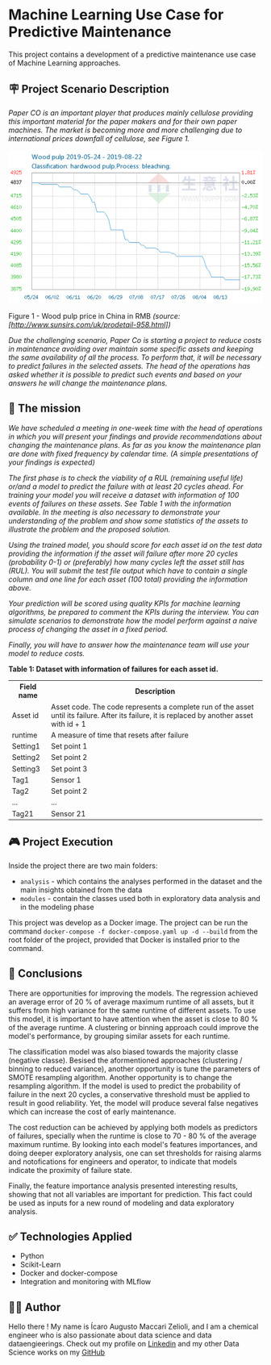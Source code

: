 # Machine Learning Use Case for Predictive Maintenance

This project contains a development of a predictive maintenance use case of Machine Learning approaches.

## 🪧 **Project Scenario Description**

*Paper CO is an important player that produces mainly cellulose providing this important material for the paper makers and for their own paper machines. The market is becoming more and more challenging due to international prices downfall of cellulose, see Figure 1.*

<img src="./img/wood_pulp.png">

Figure 1 - Wood pulp price in China in RMB *(source: [http://www.sunsirs.com/uk/prodetail-958.html])*

*Due the challenging scenario, Paper Co is starting a project to reduce costs in maintenance avoiding over maintain some specific assets and keeping the same availability of all the process. To perform that, it will be necessary to predict failures in the selected assets. 
The head of the operations has asked whether it is possible to predict such events and based on your answers he will change the maintenance plans.*

## 🎯 **The mission**

*We have scheduled a meeting in one-week time with the head of operations in which you will present your findings and provide recommendations about changing the maintenance plans. As far as you know the maintenance plan are done with fixed frequency by calendar time. (A simple presentations of your findings is expected)*

*The first phase is to check the viability of a RUL (remaining useful life) or/and a model to predict the failure with at least 20 cycles ahead. For training your model you will receive a dataset with information of 100 events of failures on these assets. See Table 1 with the information available. In the meeting is also necessary to demonstrate your understanding of the problem and show some statistics of the assets to illustrate the problem and the proposed solution.*

*Using the trained model, you should score for each asset id on the test data providing the information if the asset will failure after more 20 cycles (probability 0-1) or (preferably) how many cycles left the asset still has (RUL). You will submit the test file output which have to contain a single column and one line for each asset (100 total) providing the information above.*

*Your prediction will be scored using quality KPIs for machine learning algorithms, be prepared to comment the KPIs during the interview. You can simulate scenarios to demonstrate how the model perform against a naive process of changing the asset in a fixed period.*

*Finally, you will have to answer how the maintenance team will use your model to reduce costs.*

**Table 1: Dataset with information of failures for each asset id.**

<table>
    <tr>
        <th>Field name</th>
        <th>Description</th>
    </tr>
    <tr>
        <td>Asset id</td>
        <td>Asset code. The code represents a complete run of the asset until its failure. After its failure, it is replaced by another asset with id + 1</td>
    </tr>
    <tr>
        <td>runtime</td>
        <td>A measure of time that resets after failure</td>
    </tr>
    <tr>
        <td>Setting1</td>
        <td>Set point 1</td>
    </tr>
    <tr>
        <td>Setting2</td>
        <td>Set point 2</td>
    </tr>
    <tr>
        <td>Setting3</td>
        <td>Set point 3</td>
    </tr>
    <tr>
        <td>Tag1</td>
        <td>Sensor 1</td>
    </tr>
    <tr>
        <td>Tag2</td>
        <td>Set point 2</td>
    </tr>
    <tr>
        <td>...</td>
        <td>...</td>
    </tr>
    <tr>
        <td>Tag21</td>
        <td>Sensor 21</td>
    </tr>
</table>

## 🎮 Project Execution

Inside the project there are two main folders:

- `analysis` - which contains the analyses performed in the dataset and the main insights obtained from the data
- `modules` - contain the classes used both in exploratory data analysis and in the modeling phase

This project was develop as a Docker image. The project can be run the command `docker-compose -f docker-compose.yaml up -d --build` from the root folder of the project, provided that Docker is installed prior to the command.

## 📝 Conclusions

There are opportunities for improving the models. The regression achieved an average error of 20 % of average maximum runtime of all assets, but it suffers from high variance for the same runtime of different assets. To use this model, it is important to have attention when the asset is close to 80 % of the average runtime. A clustering or binning approach could improve the model's performance, by grouping similar assets for each runtime.

The classification model was also biased towards the majority classe (negative classe). Besised the aformentioned approaches (clustering / binning to reduced variance), another opportunity is tune the parameters of SMOTE resampling algorithm. Another opportunity is to change the resampling algorithm. If the model is used to predict the probability of failure in the next 20 cycles, a conservative threshold must be applied to result in good reliability. Yet, the model will produce several false negatives which can increase the cost of early maintenance.

The cost reduction can be achieved by applying both models as predictors of failures, specially when the runtime is close to 70 - 80 % of the average maximum runtime. By looking into each model's features importances, and doing deeper exploratory analysis, one can set thresholds for raising alarms and notofications for engineers and operator, to indicate that models indicate the proximity of failure state.

Finally, the feature importance analysis presented interesting results, showing that not all variables are important for prediction. This fact could be used as inputs for a new round of modeling and data exploratory analysis.

## ✅ Technologies Applied

- Python
- Scikit-Learn
- Docker and docker-compose
- Integration and monitoring with MLflow

## 👷‍♂️ Author

Hello there ! My name is Ícaro Augusto Maccari Zelioli, and I am a chemical engineer who is also passionate about data science and data dataengieerings. Check out my profile on [Linkedin](https://www.linkedin.com/in/%C3%ADcaro-augusto-maccari-zelioli/) and my other Data Science works on my [GitHub](https://github.com/IAugustoMZ)